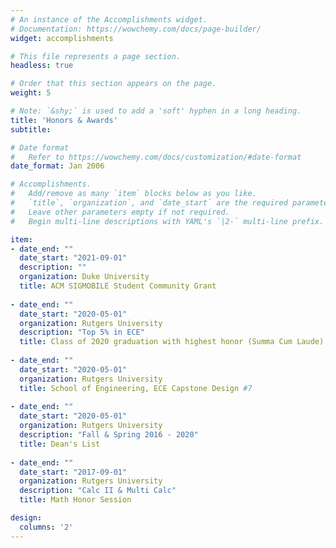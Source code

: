 ```yaml
---
# An instance of the Accomplishments widget.
# Documentation: https://wowchemy.com/docs/page-builder/
widget: accomplishments

# This file represents a page section.
headless: true

# Order that this section appears on the page.
weight: 5

# Note: `&shy;` is used to add a 'soft' hyphen in a long heading.
title: 'Honors & Awards'
subtitle:

# Date format
#   Refer to https://wowchemy.com/docs/customization/#date-format
date_format: Jan 2006

# Accomplishments.
#   Add/remove as many `item` blocks below as you like.
#   `title`, `organization`, and `date_start` are the required parameters.
#   Leave other parameters empty if not required.
#   Begin multi-line descriptions with YAML's `|2-` multi-line prefix.

item:
- date_end: ""
  date_start: "2021-09-01"
  description: ""
  organization: Duke University
  title: ACM SIGMOBILE Student Community Grant
  
- date_end: ""
  date_start: "2020-05-01"
  organization: Rutgers University
  description: "Top 5% in ECE"
  title: Class of 2020 graduation with highest honor (Summa Cum Laude)
  
- date_end: ""
  date_start: "2020-05-01"
  organization: Rutgers University
  title: School of Engineering, ECE Capstone Design #7
  
- date_end: ""
  date_start: "2020-05-01"
  organization: Rutgers University
  description: "Fall & Spring 2016 - 2020"
  title: Dean's List
  
- date_end: ""
  date_start: "2017-09-01"
  organization: Rutgers University
  description: "Calc II & Multi Calc"
  title: Math Honor Session

design:
  columns: '2' 
---
```

